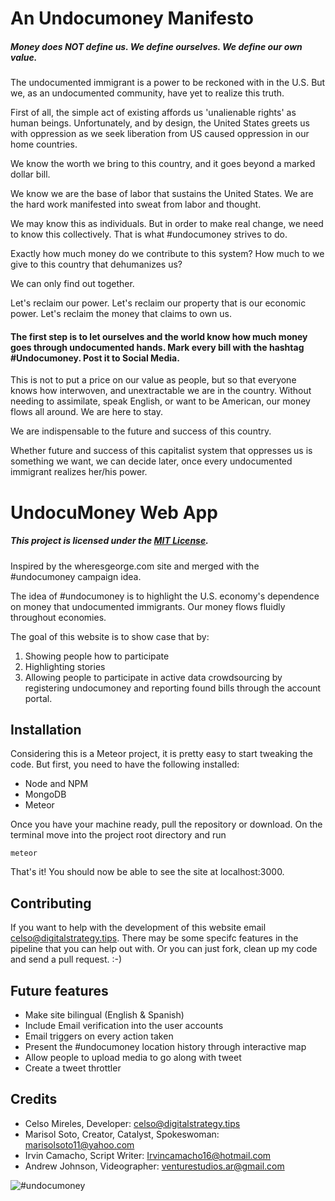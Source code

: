 # An Undocumoney Manifesto

##### Money does NOT define us. We define ourselves. We define our own value.

The undocumented immigrant is a power to be reckoned with in the U.S. But we, as an undocumented community, have yet to realize this truth.

First of all, the simple act of existing affords us 'unalienable rights' as human beings. Unfortunately, and by design, the United States greets us with oppression as we seek liberation from US caused oppression in our home countries.

We know the worth we bring to this country, and it goes beyond a marked dollar bill.

We know we are the base of labor that sustains the United States. We are the hard work manifested into sweat from labor and thought.

We may know this as individuals. But in order to make real change, we need to know this collectively. That is what #undocumoney strives to do.

Exactly how much money do we contribute to this system? How much to we give to this country that dehumanizes us?

We can only find out together.

Let's reclaim our power. Let's reclaim our property that is our economic power. Let's reclaim the money that claims to own us.

#### The first step is to let ourselves and the world know how much money goes through undocumented hands. Mark every bill with the hashtag #Undocumoney. Post it to Social Media.

This is not to put a price on our value as people, but so that everyone knows how interwoven, and unextractable we are in the country. Without needing to assimilate, speak English, or want to be American, our money flows all around. We are here to stay.

We are indispensable to the future and success of this country.

Whether future and success of this capitalist system that oppresses us is something we want, we can decide later, once every undocumented immigrant realizes her/his power.

# UndocuMoney Web App

##### This project is licensed under the [MIT License](https://opensource.org/licenses/MIT).

Inspired by the wheresgeorge.com site and merged with the #undocumoney campaign idea.

The idea of #undocumoney is to highlight the U.S. economy's dependence on money that undocumented immigrants. Our money flows fluidly throughout economies.

The goal of this website is to show case that by:
1. Showing people how to participate
2. Highlighting stories
3. Allowing people to participate in active data crowdsourcing by registering undocumoney and reporting found bills through the account portal.

## Installation

Considering this is a Meteor project, it is pretty easy to start tweaking the code. But first, you need to have the following installed:

- Node and NPM
- MongoDB
- Meteor

Once you have your machine ready, pull the repository or download. On the terminal move into the project root directory and run

```
meteor
```

That's it! You should now be able to see the site at localhost:3000.

## Contributing

If you want to help with the development of this website email celso@digitalstrategy.tips. There may be some specifc features in the pipeline that you can help out with. Or you can just fork, clean up my code and send a pull request. :-)

## Future features

- Make site bilingual (English & Spanish)
- Include Email verification into the user accounts
- Email triggers on every action taken
- Present the #undocumoney location history through interactive map
- Allow people to upload media to go along with tweet
- Create a tweet throttler

## Credits

- Celso Mireles, Developer: celso@digitalstrategy.tips
- Marisol Soto, Creator, Catalyst, Spokeswoman: marisolsoto11@yahoo.com
- Irvin Camacho, Script Writer: Irvincamacho16@hotmail.com
- Andrew Johnson, Videographer: venturestudios.ar@gmail.com

![#undocumoney](https://dl.dropboxusercontent.com/u/16972085/undocumoney.jpg)
